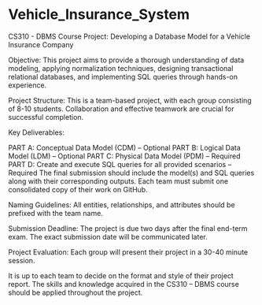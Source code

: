 # Vehicle_Insurance_System

CS310 - DBMS Course Project: Developing a Database Model for a Vehicle Insurance Company

Objective:
This project aims to provide a thorough understanding of data modeling, applying normalization techniques, designing transactional relational databases, and implementing SQL queries through hands-on experience.

Project Structure:
This is a team-based project, with each group consisting of 8-10 students. Collaboration and effective teamwork are crucial for successful completion.

Key Deliverables:

PART A: Conceptual Data Model (CDM) – Optional
PART B: Logical Data Model (LDM) – Optional
PART C: Physical Data Model (PDM) – Required
PART D: Create and execute SQL queries for all provided scenarios – Required
The final submission should include the model(s) and SQL queries along with their corresponding outputs. Each team must submit one consolidated copy of their work on GitHub.

Naming Guidelines:
All entities, relationships, and attributes should be prefixed with the team name.

Submission Deadline:
The project is due two days after the final end-term exam. The exact submission date will be communicated later.

Project Evaluation:
Each group will present their project in a 30-40 minute session.

It is up to each team to decide on the format and style of their project report. The skills and knowledge acquired in the CS310 – DBMS course should be applied throughout the project.






